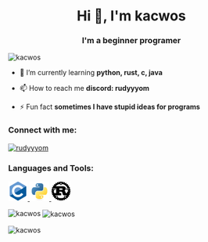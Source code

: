 <h1 align="center">Hi 👋, I'm kacwos</h1>
<h3 align="center">I'm a beginner programer</h3>

<p align="left"> <img src="https://komarev.com/ghpvc/?username=kacwos&label=Profile%20views&color=0e75b6&style=flat" alt="kacwos" /> </p>

- 🌱 I’m currently learning **python, rust, c, java**

- 📫 How to reach me **discord: rudyyyom**

- ⚡ Fun fact **sometimes I have stupid ideas for programs**

<h3 align="left">Connect with me:</h3>
<p align="left">
<a href="https://discord.gg/rudyyyom" target="blank"><img align="center" src="https://raw.githubusercontent.com/rahuldkjain/github-profile-readme-generator/master/src/images/icons/Social/discord.svg" alt="rudyyyom" height="30" width="40" /></a>
</p>

<h3 align="left">Languages and Tools:</h3>
<p align="left"> <a href="https://www.cprogramming.com/" target="_blank" rel="noreferrer"> <img src="https://raw.githubusercontent.com/devicons/devicon/master/icons/c/c-original.svg" alt="c" width="40" height="40"/> </a> <a href="https://www.python.org" target="_blank" rel="noreferrer"> <img src="https://raw.githubusercontent.com/devicons/devicon/master/icons/python/python-original.svg" alt="python" width="40" height="40"/> </a> <a href="https://www.rust-lang.org" target="_blank" rel="noreferrer"> <img src="https://raw.githubusercontent.com/devicons/devicon/master/icons/rust/rust-plain.svg" alt="rust" width="40" height="40"/> </a> </p>

<p><img align="left" src="https://github-readme-stats.vercel.app/api/top-langs?username=kacwos&show_icons=true&locale=en&layout=compact" alt="kacwos" /></p>

<p>&nbsp;<img align="center" src="https://github-readme-stats.vercel.app/api?username=kacwos&show_icons=true&locale=en" alt="kacwos" /></p>

<p><img align="center" src="https://github-readme-streak-stats.herokuapp.com/?user=kacwos&" alt="kacwos" /></p>

